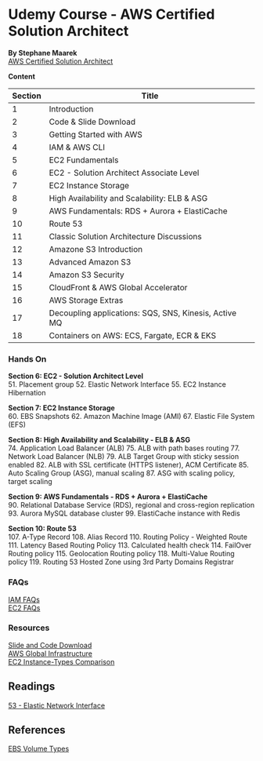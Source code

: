 # Udemy Course - AWS Certified Solution Architect
__By Stephane Maarek__  
[AWS Certified Solution Architect](https://www.udemy.com/course/aws-certified-solutions-architect-associate-saa-c03)

__Content__    

Section    | Title
-----------|--------
1  | Introduction   
2  | Code & Slide Download   
3  | Getting Started with AWS   
4  | IAM & AWS CLI   
5  | EC2 Fundamentals   
6  | EC2 - Solution Architect Associate Level   
7  | EC2 Instance Storage   
8  | High Availability and Scalability: ELB & ASG   
9  | AWS Fundamentals: RDS + Aurora + ElastiCache
10 | Route 53
11 | Classic Solution Architecture Discussions
12 | Amazone S3 Introduction
13 | Advanced Amazon S3
14 | Amazon S3 Security
15 | CloudFront & AWS Global Accelerator
16 | AWS Storage Extras
17 | Decoupling applications: SQS, SNS, Kinesis, Active MQ
18 | Containers on AWS: ECS, Fargate, ECR & EKS

### Hands On
__Section 6: EC2 - Solution Architect Level__  
51. Placement group
52. Elastic Network Interface
55. EC2 Instance Hibernation

__Section 7: EC2 Instance Storage__   
60. EBS Snapshots
62. Amazon Machine Image (AMI)
67. Elastic File System (EFS)

__Section 8: High Availability and Scalability - ELB & ASG__  
74. Application Load Balancer (ALB)
75. ALB with path bases routing
77. Network Load Balancer (NLB)
79. ALB Target Group with sticky session enabled
82. ALB with SSL certificate (HTTPS listener), ACM Certificate
85. Auto Scaling Group (ASG), manual scaling
87. ASG with scaling policy, target scaling

__Section 9: AWS Fundamentals - RDS + Aurora + ElastiCache__  
90. Relational Database Service (RDS), regional and cross-region replication
93. Aurora MySQL database cluster
99. ElastiCache instance with Redis

__Section 10: Route 53__  
107. A-Type Record
108. Alias Record
110. Routing Policy - Weighted Route
111. Latency Based Routing Policy
113. Calculated health check
114. FailOver Routing policy
115. Geolocation Routing policy
118. Multi-Value Routing policy
119. Routing 53 Hosted Zone using 3rd Party Domains Registrar 

### FAQs
[IAM FAQs](https://aws.amazon.com/iam/faqs/)    
[EC2 FAQs](https://aws.amazon.com/ec2/faqs/)

### Resources
[Slide and Code Download](https://courses.datacumulus.com/downloads/certified-solutions-architect-pn9/)  
[AWS Global Infrastructure](https://aws.amazon.com/about-aws/global-infrastructure)  
[EC2 Instance-Types Comparison](https://instances.vantage.sh/)

## Readings
[53 - Elastic Network Interface](https://aws.amazon.com/blogs/aws/new-elastic-network-interfaces-in-the-virtual-private-cloud/)

## References
[EBS Volume Types](https://docs.aws.amazon.com/ebs/latest/userguide/ebs-volume-types.html)
